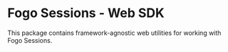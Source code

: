 # Fogo Sessions - Web SDK

This package contains framework-agnostic web utilities for working with Fogo
Sessions.

